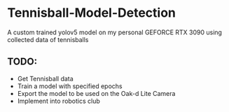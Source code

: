 # Tennisball-Model-Detection
A custom trained yolov5 model on my personal GEFORCE RTX 3090 using collected data of tennisballs

## TODO:
- Get Tennisball data
- Train a model with specified epochs
- Export the model to be used on the Oak-d Lite Camera
- Implement into robotics club
